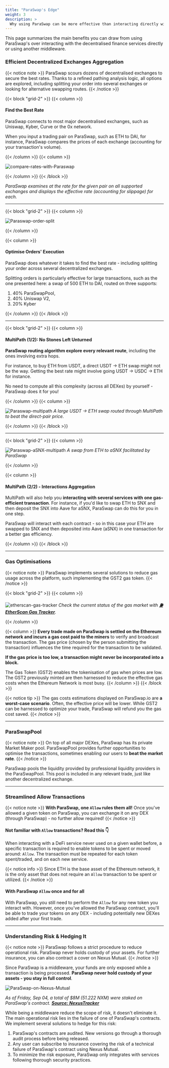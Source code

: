 ```yaml
---
title: "ParaSwap's Edge"
weight: 3
description: >
  Why using ParaSwap can be more effective than interacting directly with DeFi services  
---
```


This page summarizes the main benefits you can draw from using ParaSwap's over interacting with the decentralised finance services directly or using another middleware.

### Efficient Decentralized Exchanges Aggregation

{{< notice note >}}
ParaSwap scours dozens of decentralised exchanges to secure the best rates. Thanks to a refined pathing analysis logic, all options are explored, including splitting your order into several exchanges or looking for alternative swapping routes. 
{{< /notice >}}

{{< block "grid-2" >}}
{{< column >}}
#### Find the Best Rate
ParaSwap connects to most major decentralised exchanges, such as Uniswap, Kyber, Curve or the 0x network. 

When you input a trading pair on ParaSwap, such as ETH to DAI, for instance, ParaSwap compares the prices of each exchange (accounting for your transaction's volume).

{{< /column >}}
{{< column >}}

![compare-rates-with-Paraswap](/images/rate-compare.png)

{{< /column >}}
{{< /block >}}

_ParaSwap examines at the rate for the given pair on all supported exchanges and displays the effective rate (accounting for slippage) for each._

---

{{< block "grid-2" >}}
{{< column >}}

![Paraswap-order-split](/images/order-split.png)

{{< /column >}}

{{< column >}}
#### Optimise Orders' Execution
ParaSwap does whatever it takes to find the best rate - including splitting your order across several decentralized exchanges.

Splitting orders is particularly effective for large transactions, such as the one presented here: a swap of 500 ETH to DAI, routed on three supports: 
1. 40% ParaSwapPool, 
2. 40% Uniswap V2, 
3. 20% Kyber

{{< /column >}}
{{< /block >}}

---

{{< block "grid-2" >}}
{{< column >}}

#### MultiPath (1/2): No Stones Left Unturned
**ParaSwap routing algorithm explore every relevant route**, including the ones involving extra hops. 

For instance, to buy ETH from USDT, a direct USDT -> ETH swap might not be the way. Getting the best rate might involve going USDT -> USDC -> ETH for instance.

No need to compute all this complexity (across all DEXes) by yourself - ParaSwap does it for you!

{{< /column >}}
{{< column >}}

![Paraswap-multipath](/images/paraswap-multipath.png)
_A large USDT -> ETH swap routed through MultiPath to beat the direct-pair price._

{{< /column >}}
{{< /block >}}

---

{{< block "grid-2" >}}
{{< column >}}

![Paraswap-aSNX-multipath](/images/multipath-aSNX.png)
_A swap from ETH to aSNX facilitated by ParaSwap_

{{< /column >}}

{{< column >}}
#### MultiPath (2/2) - Interactions Aggregation
MultiPath will also help you **interacting with several services with one gas-efficient transaction**. For instance, if you'd like to swap ETH to SNX and then deposit the SNX into Aave for aSNX, ParaSwap can do this for you in one step.

ParaSwap will interact with each contract - so in this case your ETH are swapped to SNX and then deposited into Aave (aSNX) in one transaction for a better gas efficiency.

{{< /column >}}
{{< /block >}}



---

### Gas Optimisations

{{< notice note >}}
ParaSwap implements several solutions to reduce gas usage across the platform, such implementing the GST2 gas token.
{{< /notice >}}

{{< block "grid-2" >}}
{{< column >}}

![etherscan-gas-tracker](/images/etherscan-gas-tracker.png)
_Check the current status of the gas market with **[⛽ EtherScan Gas Tracker](https://etherscan.io/gastracker)**._

{{< /column >}}

{{< column >}}
**Every trade made on ParaSwap is settled on the Ethereum network and incurs a gas cost paid to the miners** to verify and broadcast the transaction. The gas price (chosen by the person submitting the transaction) influences the time required for the transaction to be validated.

**If the gas price is too low, a transaction might never be incorporated into a block.**

The Gas Token (GST2) enables the tokenisation of gas when prices are low. The GST2 previously minted are then harnessed to reduce the effective gas costs when the Ethereum Network is most busy.
{{< /column >}}
{{< /block >}}

{{< notice tip >}}
The gas costs estimations displayed on ParaSwap.io are **a worst-case scenario**. Often, the effective price will be lower. While GST2 can be harnessed to optimize your trade, ParaSwap will refund you the gas cost saved.
{{< /notice >}}

---

### ParaSwapPool

{{< notice note >}}
On top of all major DEXes, ParaSwap has its private Market Maker pool. ParaSwapPool provides further opportunities to optimise the transactions, sometimes enabling our users to **beat the market rate**.
{{< /notice >}}

ParaSwap pools the liquidity provided by professional liquidity providers in the ParaSwapPool. This pool is included in any relevant trade, just like another decentralized exchange.

---

### Streamlined Allow Transactions

{{< notice note >}}
**With ParaSwap, one `Allow` rules them all!** Once you've allowed a given token on ParaSwap, you can exchange it on any DEX (through ParaSwap) - no further allow required!
{{< /notice >}}

#### Not familiar with `Allow` transactions? Read this 👇

When interacting with a DeFi service never used on a given wallet before, a specific transaction is required to enable tokens to be spent or moved around: `Allow`. The transaction must be repeated for each token spent/traded, and on each new service.

{{< notice info >}}
Since ETH is the base asset of the Ethereum network, it is the only asset that does not require an `Allow` transaction to be spent or utilized.
{{< /notice >}}

#### With ParaSwap `Allow` once and for all

With ParaSwap, you still need to perform the `Allow` for any new token you interact with. However, once you've allowed the ParaSwap contract, you'll be able to trade your tokens on any DEX - including potentially new DEXes added after your first trade.

---

### Understanding Risk & Hedging It

{{< notice note >}}
ParaSwap follows a strict procedure to reduce operational risk. ParaSwap never holds custody of your assets. For further insurance, you can also contract a cover on Nexus Mutual.
{{< /notice >}}

Since ParaSwap is a middleware, your funds are only exposed while a transaction is being processed. **ParaSwap never hold custody of your assets - you stay in full control**.

![ParaSwap-on-Nexus-Mutual](/images/nexus-mutual.png)

_As of Friday, Sep 04, a total of $8M (51.222 NXM) were staked on ParaSwap's contract. **[Source: NexusTracker](https://nexustracker.io/staking)**_

While being a middleware reduce the scope of risk, it doesn't eliminate it. The main operational risk lies in the failure of one of ParaSwap's contracts. We implement several solutions to hedge for this risk:
1. ParaSwap's contracts are audited. New versions go through a thorough audit process before being released.
2. Any user can subscribe to insurance covering the risk of a technical failure of ParaSwap's contract using Nexus Mutual.
3. To minimize the risk exposure, ParaSwap only integrates with services following thorough security practices.